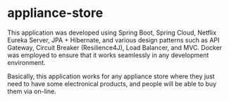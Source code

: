 # appliance-store
This application was developed using Spring Boot, Spring Cloud, Netflix Eureka Server, JPA + Hibernate, and various design patterns such as API Gateway, Circuit Breaker (Resilience4J), Load Balancer, and MVC.
Docker was employed to ensure that it works seamlessly in any development environment.

Basically, this application works for any appliance store where they just need to have some electronical products, and people will be able to buy them via on-line.
